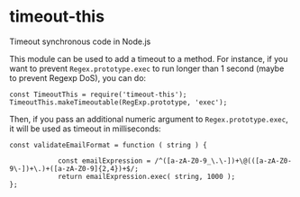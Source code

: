 # timeout-this
Timeout synchronous code in Node.js

This module can be used to add a timeout to a method.
For instance, if you want to prevent `Regex.prototype.exec` to run longer than 1 second
(maybe to prevent Regexp DoS), you can do:

```
const TimeoutThis = require('timeout-this');
TimeoutThis.makeTimeoutable(RegExp.prototype, 'exec');
```

Then, if you pass an additional numeric argument to `Regex.prototype.exec`,
it will be used as timeout in milliseconds:

```
const validateEmailFormat = function ( string ) {

            const emailExpression = /^([a-zA-Z0-9_\.\-])+\@(([a-zA-Z0-9\-])+\.)+([a-zA-Z0-9]{2,4})+$/;
            return emailExpression.exec( string, 1000 );
};
```

